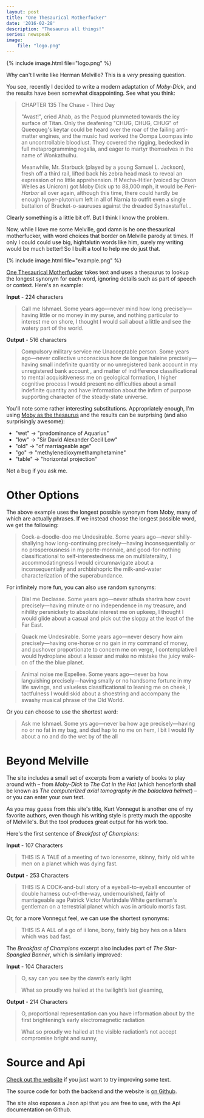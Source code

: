 ```yaml
---
layout: post
title: "One Thesaurical Motherfucker"
date: '2016-02-28'
description: "Thesaurus all things!"
series: newspeak
image:
    file: "logo.png"
---
```


{% include image.html file="logo.png" %}
<!--I like all my memes well aged. BTW, the conglomeration is a misrepresentation-->

Why can't I write like Herman Melville? This is a *very* pressing question.

You see, recently I decided to write a modern adaptation of *Moby-Dick*, and the results have been somewhat disappointing. See what you think:

> CHAPTER 135
> The Chase - Third Day
> 
> "Avast!", cried Ahab, as the Pequod plummeted towards the icy surface of Titan. Only the deafening "CHUG, CHUG, CHUG" of Queequeg's keytar could be heard over the roar of the failing anti-matter engines, and the music had worked the Oompa Loompas into an uncontrollable bloodlust. They covered the rigging, bedecked in full metaprogramming regalia, and eager to martyr themselves in the name of Wonkathulhu.
> 
> Meanwhile, Mr. Starbuck (played by a young Samuel L. Jackson), fresh off a third rail, lifted back his zebra head mask to reveal an expression of no little apprehension. If Mecha-Hitler (voiced by Orson Welles as Unicron) got Moby Dick up to 88,000 mph, it would be *Perl-Harbor* all over again, although this time, there could hardly be enough hyper-plutonium left in all of Narnia to outfit even a single battalion of Bracket-o-sauruses against the dreaded Sytnaxstaffel...

Clearly something is a little bit off. But I think I know the problem. 

Now, while I love me some Melville, god damn is he one thesaurical motherfucker, with word choices that border on Melville parody at times. If only I could could use big, highfalutin words like him, surely my writing would be much better! So I built a tool to help me do just that.

{% include image.html file="example.png" %}

[One Thesaurical Motherfucker][site] takes text and uses a thesaurus to lookup the longest synonym for each word, ignoring details such as part of speech or context. Here's an example:

**Input** - 224 characters

> Call me Ishmael. Some years ago—never mind how long precisely—having little or no money in my purse, and nothing particular to interest me on shore, I thought I would sail about a little and see the watery part of the world.

**Output** - 516 characters

> Compulsory military service me Unacceptable person. Some years ago—never collective unconscious how de longue haleine precisely—having small indefinite quantity or no unregistered bank account in my unregistered bank account , and matter of indifference classificational to mental acquisitiveness me on geological formation, I higher cognitive process I would present no difficulties about a small indefinite quantity and have information about the infirm of purpose supporting character of the steady-state universe.

You'll note some rather interesting substitutions. Appropriately enough, I'm using [Moby as the thesaurus][moby] and the results can be surprising (and also surprisingly awesome):

* "wet" -> "predominance of Aquarius"
* "low" -> "Sir David Alexander Cecil Low"
* "old" -> "of marriageable age"
* "go" -> "methylenedioxymethamphetamine"
* "table" -> "horizontal projection"
 
Not a bug if you ask me.

# Other Options
The above example uses the longest possible synonym from Moby, many of which are actually phrases. If we instead choose the longest possible word, we get the following:

> Cock-a-doodle-doo me Undesirable. Some years ago—never shilly-shallying how long-continuing precisely—having inconsequentially or no prosperousness in my porte-monnaie, and good-for-nothing classificational to self-interestedness me on multilaterality, I accommodatingness I would circumnavigate about a inconsequentially and archbishopric the milk-and-water characterization of the superabundance.

For infinitely more fun, you can also use random synonyms:

> Dial me Declasse. Some years ago—never sthula sharira how covet precisely—having minute or no independence in my treasure, and nihility persnickety to absolute interest me on upkeep, I thought I would glide about a casual and pick out the sloppy at the least of the Far East.

> Quack me Undesirable. Some years ago—never descry how aim precisely—having one-horse or no gain in my command of money, and pushover proportionate to concern me on verge, I contemplative I would hydroplane about a lesser and make no mistake the juicy walk-on of the the blue planet.

> Animal noise me Expellee. Some years ago—never ba how languishing precisely—having smally or no handsome fortune in my life savings, and valueless classificational to leaning me on cheek, I tactfulness I would skid about a shoestring and accompany the swashy musical phrase of the Old World.

Or you can choose to use the shortest word:

> Ask me Ishmael. Some yrs ago—never ba how age precisely—having no or no fat in my bag, and dud hap to no me on hem, I bit I would fly about a no and do the wet by of the all

# Beyond Melville
The site includes a small set of excerpts from a variety of books to play around with – from *Moby-Dick* to *The Cat in the Hat* (which henceforth shall be known as *The computerized axial tomography in the balaclava helmet*) – or you can enter your own text.

As you may guess from this site's title, Kurt Vonnegut is another one of my favorite authors, even though his writing style is pretty much the opposite of Melville's. But the tool produces great output for his work too.

Here's the first sentence of *Breakfast of Champions*:

**Input** - 107 Characters

> THIS IS A TALE of a meeting of two lonesome, skinny, fairly old white men on a planet which was dying fast.

**Output** - 253 Characters

> THIS IS A COCK-and-bull story of a eyeball-to-eyeball encounter of double harness out-of-the-way, undernourished, fairly of marriageable age Patrick Victor Martindale White gentleman's gentleman on a terrestrial planet which was in articulo mortis fast.

Or, for a more Vonnegut feel, we can use the shortest synonyms:

> THIS IS A ALL of a go of ii lone, bony, fairly big boy hes on a Mars which was bad fast.

The *Breakfast of Champions* excerpt also includes part of *The Star-Spangled Banner*, which is similarly improved:

**Input** - 104 Characters

> O, say can you see by the dawn’s early light
>
> What so proudly we hailed at the twilight’s last gleaming,

**Output** - 214 Characters

> O, proportional representation can you have information about by the first brightening’s early electromagnetic radiation
> 
> What so proudly we hailed at the visible radiation’s not accept compromise bright and sunny,


# Source and Api
[Check out the website][site] if you just want to try improving some text. 

The source code for both the backend and the website is [on Github][src].

The site also exposes a Json api that you are free to use, with the Api documentation on Github.  


[site]: http://mattbierner.github.io/one-thesaurical-motherfucker/
[src]: https://github.com/mattbierner/one-thesaurical-motherfucker

[moby]: http://moby-thesaurus.org/